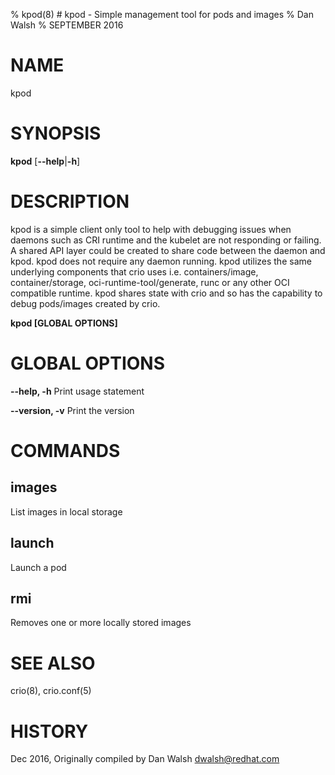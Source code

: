 % kpod(8) # kpod - Simple management tool for pods and images
% Dan Walsh
% SEPTEMBER 2016
# NAME
kpod

# SYNOPSIS
**kpod**
[**--help**|**-h**]

# DESCRIPTION
kpod is a simple client only tool to help with debugging issues when daemons
such as CRI runtime and the kubelet are not responding or failing. A shared API
layer could be created to share code between the daemon and kpod. kpod does not
require any daemon running. kpod utilizes the same underlying components that
crio uses i.e. containers/image, container/storage, oci-runtime-tool/generate,
runc or any other OCI compatible runtime. kpod shares state with crio and so
has the capability to debug pods/images created by crio.

**kpod [GLOBAL OPTIONS]**

# GLOBAL OPTIONS

**--help, -h**
  Print usage statement

**--version, -v**
  Print the version

# COMMANDS

## images
List images in local storage

## launch
Launch a pod

## rmi
Removes one or more locally stored images

# SEE ALSO
crio(8), crio.conf(5)

# HISTORY
Dec 2016, Originally compiled by Dan Walsh <dwalsh@redhat.com>
